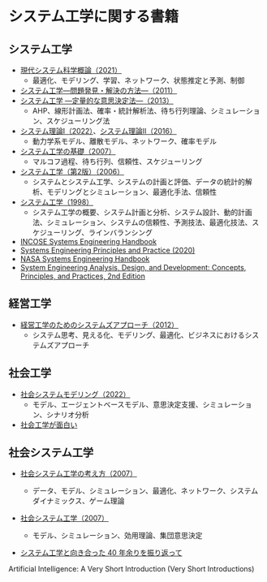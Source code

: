 # システム工学に関する書籍

## システム工学

- [現代システム科学概論（2021）](https://www.utp.or.jp/book/b561893.html)
  - 最適化、モデリング、学習、ネットワーク、状態推定と予測、制御
- [システム工学—問題発見・解決の方法—（2011）](https://www.ohmsha.co.jp/book/9784274210921/)
- [システム工学 ―定量的な意思決定法―（2013）](https://www.ohmsha.co.jp/book/9784274214653/)
  - AHP、線形計画法、確率・統計解析法、待ち行列理論、シミュレーション、スケジューリング法
- [システム理論I（2022）](https://engineering-series.t.u-tokyo.ac.jp/book?id=8)、[システム理論II（2016）](https://engineering-series.t.u-tokyo.ac.jp/book?id=9)
  - 動力学系モデル、離散モデル、ネットワーク、確率モデル
- [システム工学の基礎（2007）](https://www.saiensu.co.jp/search/?isbn=978-4-901683-48-7&y=2007)
  - マルコフ過程、待ち行列、信頼性、スケジューリング
- [システム工学（第2版）（2006）](https://www.morikita.co.jp/books/mid/091172)
  - システムとシステム工学、システムの計画と評価、データの統計的解析、モデリングとシミュレーション、最適化手法、信頼性
- [システム工学（1998）](https://www.kyoritsu-pub.co.jp/book/b10010795.html)
  - システム工学の概要、システム計画と分析、システム設計、動的計画法、シミュレーション、システムの信頼性、予測技法、最適化技法、スケジューリング、ラインバランシング
- [INCOSE Systems Engineering Handbook](https://www.incose.org/publications/se-handbook-v5)
- [Systems Engineering Principles and Practice (2020)](https://onlinelibrary.wiley.com/doi/book/10.1002/9781119516699)
- [NASA Systems Engineering Handbook](https://www.nasa.gov/reference/systems-engineering-handbook/)
- [System Engineering Analysis, Design, and Development: Concepts, Principles, and Practices, 2nd Edition](https://www.wiley.com/en-us/System+Engineering+Analysis%2C+Design%2C+and+Development%3A+Concepts%2C+Principles%2C+and+Practices%2C+2nd+Edition-p-9781118967157)

## 経営工学

- [経営工学のためのシステムズアプローチ（2012）](https://www.kspub.co.jp/book/detail/1565050.html)
  - システム思考、見える化、モデリング、最適化、ビジネスにおけるシステムズアプローチ


## 社会工学

- [社会システムモデリング（2022）](https://www.kyoritsu-pub.co.jp/book/b10012361.html)
  - モデル、エージェントベースモデル、意思決定支援、シミュレーション、シナリオ分析
- [社会工学が面白い](https://www.kinokuniya.co.jp/f/dsg-01-9784876033911)

## 社会システム工学

- [社会システム工学の考え方（2007）](https://www.ohmsha.co.jp/book/9784274066757/)
  - データ、モデル、シミュレーション、最適化、ネットワーク、システムダイナミックス、ゲーム理論
- [社会システム工学（2007）](https://www.asakura.co.jp/detail.php?book_code=12605&srsltid=AfmBOopdqbNbqi8hqHvMgQYYtxdNmWAGT0QGCgNuBqavkMIsOXxIAqLR)
  - モデル、シミュレーション、効用理論、集団意思決定



- [システム工学と向き合った 40 年余りを振り返って](https://www.jstage.jst.go.jp/article/essfr/11/3/11_151/_pdf)

Artificial Intelligence: A Very Short Introduction (Very Short Introductions)